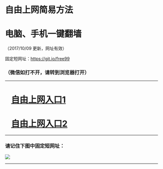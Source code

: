 ﻿# 自由上网简易方法

# 电脑、手机一键翻墙

（2017/10/09 更新，网址有效）

固定短网址：https://git.io/free99

### （微信如打不开，请转到浏览器打开）


***





# &nbsp;&nbsp; <a href="http://ft1409726032.fwq-tz-1001.info/fwqtz01.html?t=10090018892 " target="_blank">自由上网入口1</a>
# &nbsp;&nbsp; <a href="http://ft3081718796.fwq-tz-1002.info/fwqtz02.html?t=100900130098 " target="_blank">自由上网入口2</a>
***

### 请记住下图中固定短网址：

<img src="https://s3-us-west-2.amazonaws.com/fwq-1001/yjfq-20170905okok.png" /> 


***

